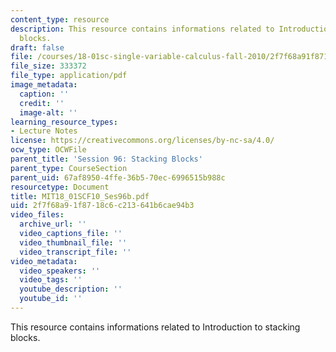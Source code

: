 ```yaml
---
content_type: resource
description: This resource contains informations related to Introduction to stacking
  blocks.
draft: false
file: /courses/18-01sc-single-variable-calculus-fall-2010/2f7f68a91f8718c6c213641b6cae94b3_MIT18_01SCF10_Ses96b.pdf
file_size: 333372
file_type: application/pdf
image_metadata:
  caption: ''
  credit: ''
  image-alt: ''
learning_resource_types:
- Lecture Notes
license: https://creativecommons.org/licenses/by-nc-sa/4.0/
ocw_type: OCWFile
parent_title: 'Session 96: Stacking Blocks'
parent_type: CourseSection
parent_uid: 67af8950-4ffe-36b5-70ec-6996515b988c
resourcetype: Document
title: MIT18_01SCF10_Ses96b.pdf
uid: 2f7f68a9-1f87-18c6-c213-641b6cae94b3
video_files:
  archive_url: ''
  video_captions_file: ''
  video_thumbnail_file: ''
  video_transcript_file: ''
video_metadata:
  video_speakers: ''
  video_tags: ''
  youtube_description: ''
  youtube_id: ''
---
```

This resource contains informations related to Introduction to stacking blocks.